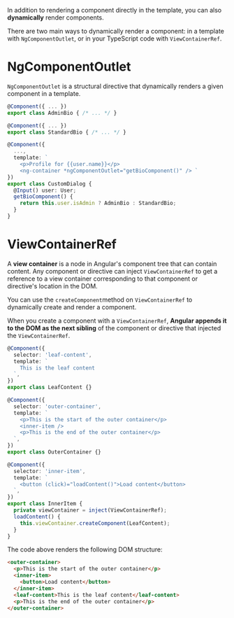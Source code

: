 
In addition to rendering a component directly in the template, you can also **dynamically** render components. 

There are two main ways to dynamically render a component: in a template with `NgComponentOutlet`, or in your TypeScript code with `ViewContainerRef`.

# NgComponentOutlet


`NgComponentOutlet` is a structural directive that dynamically renders a given component in a template.

```ts
@Component({ ... })
export class AdminBio { /* ... */ }

@Component({ ... })
export class StandardBio { /* ... */ }

@Component({
  ...,
  template: `
    <p>Profile for {{user.name}}</p>
    <ng-container *ngComponentOutlet="getBioComponent()" /> `
})
export class CustomDialog {
  @Input() user: User;
  getBioComponent() {
    return this.user.isAdmin ? AdminBio : StandardBio;
  }
}
```

# ViewContainerRef

A **view container** is a node in Angular's component tree that can contain content. Any component or directive can inject `ViewContainerRef` to get a reference to a view container corresponding to that component or directive's location in the DOM.

You can use the `createComponent`method on `ViewContainerRef` to dynamically create and render a component. 

When you create a component with a `ViewContainerRef`, **Angular appends it to the DOM as the next sibling** of the component or directive that injected the `ViewContainerRef`.

```ts
@Component({
  selector: 'leaf-content',
  template: `
    This is the leaf content
  `,
})
export class LeafContent {}

@Component({
  selector: 'outer-container',
  template: `
    <p>This is the start of the outer container</p>
    <inner-item />
    <p>This is the end of the outer container</p>
  `,
})
export class OuterContainer {}

@Component({
  selector: 'inner-item',
  template: `
    <button (click)="loadContent()">Load content</button>
  `,
})
export class InnerItem {
  private viewContainer = inject(ViewContainerRef);
  loadContent() {
    this.viewContainer.createComponent(LeafContent);
  }
}
```

The code above renders the following DOM structure:
```html
<outer-container>
  <p>This is the start of the outer container</p>
  <inner-item>
    <button>Load content</button>
  </inner-item>
  <leaf-content>This is the leaf content</leaf-content>
  <p>This is the end of the outer container</p>
</outer-container>
```